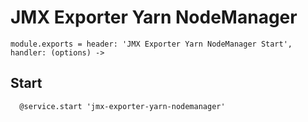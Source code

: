 
# JMX Exporter Yarn NodeManager

    module.exports = header: 'JMX Exporter Yarn NodeManager Start', handler: (options) ->

## Start

      @service.start 'jmx-exporter-yarn-nodemanager'
